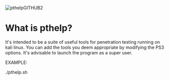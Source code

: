 ![pthelpGITHUB2](https://user-images.githubusercontent.com/92309458/136800956-fe6308b0-e5e2-4630-9900-b7ac77d7cd54.png)
# What is pthelp?
It's intended to be a suite of useful tools for penetration testing running on kali linux. You can add the tools you deem appropriate by modifying the PS3 options. It's advisable to launch the program as a super user.

EXAMPLE:

./pthelp.sh
